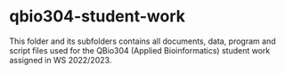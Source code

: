 # qbio304-student-work

This folder and its subfolders contains all documents, data, program and script
files used for the QBio304 (Applied Bioinformatics) student work assigned in
WS 2022/2023.
